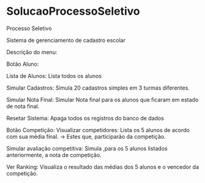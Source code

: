 # SolucaoProcessoSeletivo
Processo Seletivo

Sistema de gerenciamento de cadastro escolar



Descrição do menu:

Botão Aluno:

  Lista de Alunos: Lista todos os alunos
  
  Simular Cadastros: Simula 20 cadastros simples em 3 turmas diferentes.
  
  Simular Nota Final: Simular Nota final para os alunos que ficaram em estado de nota final.
  
  Resetar Sistema: Apaga todos os registros do banco de dados 
  
Botão Competição:
  Visualizar competidores: Lista os 5 alunos de acordo com sua média final. -> Estes que, participarão da competição.
  
  Simular avaliação competitiva: Simula ,para os 5 alunos listados anteriormente, a nota de competição.
  
  Ver Ranking: Visualiza o resultado das médias dos 5 alunos e o vencedor da competição.
  
  
  
